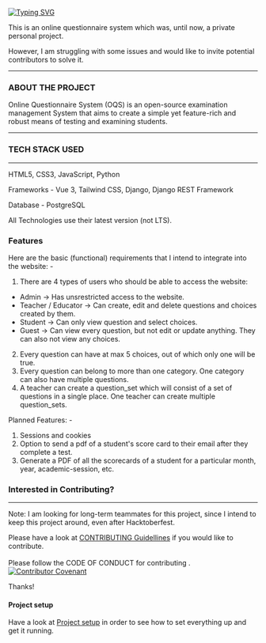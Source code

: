 [![Typing SVG](https://readme-typing-svg.demolab.com?font=Poppins&size=50&pause=1000&color=FF0C0C&center=true&vCenter=true&width=1000&lines=Online+Questionnaire+System+(OQS))](https://git.io/typing-svg)

This is an online questionnaire system which was, until now, a private personal project.

However, I am struggling with some issues and would like to invite potential contributors to solve it.


------------

### ABOUT THE PROJECT
Online Questionnaire System (OQS) is an open-source examination management System that aims to create a simple yet feature-rich and robust means of testing and examining students.


------------



### TECH STACK USED

------------
HTML5, CSS3, JavaScript, Python

Frameworks - Vue 3, Tailwind CSS, Django, Django REST Framework

Database - PostgreSQL

All Technologies use their latest version (not LTS).




### Features
Here are the basic (functional) requirements that I intend to integrate into the website: -

1. There are 4 types of users who should be able to access the website:

- Admin -> Has unsrestricted access to the website.
- Teacher / Educator -> Can create, edit and delete questions and choices created by them.
- Student -> Can only view question and select choices.
- Guest -> Can view every question, but not edit or update anything. They can also not view any choices.

2. Every question can have at max 5 choices, out of which only one will be true.
3. Every question can belong to more than one category. One category can also have multiple questions.
4. A teacher can create a question_set which will consist of a set of questions in a single place. One teacher can create multiple question_sets.

Planned Features: -
1. Sessions and cookies
2. Option to send a pdf of a student's score card to their email after they complete a test.
3. Generate a PDF of all the scorecards of a student for a particular month, year, academic-session, etc.




### Interested in Contributing?

------------
Note: I am looking for long-term teammates for this project, since I intend to keep this project around, even after Hacktoberfest.

Please have a look at [CONTRIBUTING Guidellines](https://github.com/TheInspiredConjurer/Online-Questionnaire-System/blob/main/CONTRIBUTING.md) if you would like to contribute.<br><br>
Please follow the CODE OF CONDUCT for contributing . [![Contributor Covenant](https://img.shields.io/badge/Contributor%20Covenant-2.1-4baaaa.svg)](code_of_conduct.md)


Thanks!

#### Project setup
Have a look at [Project setup](Project%20setup.md) in order to see how to set everything up and get it running.
